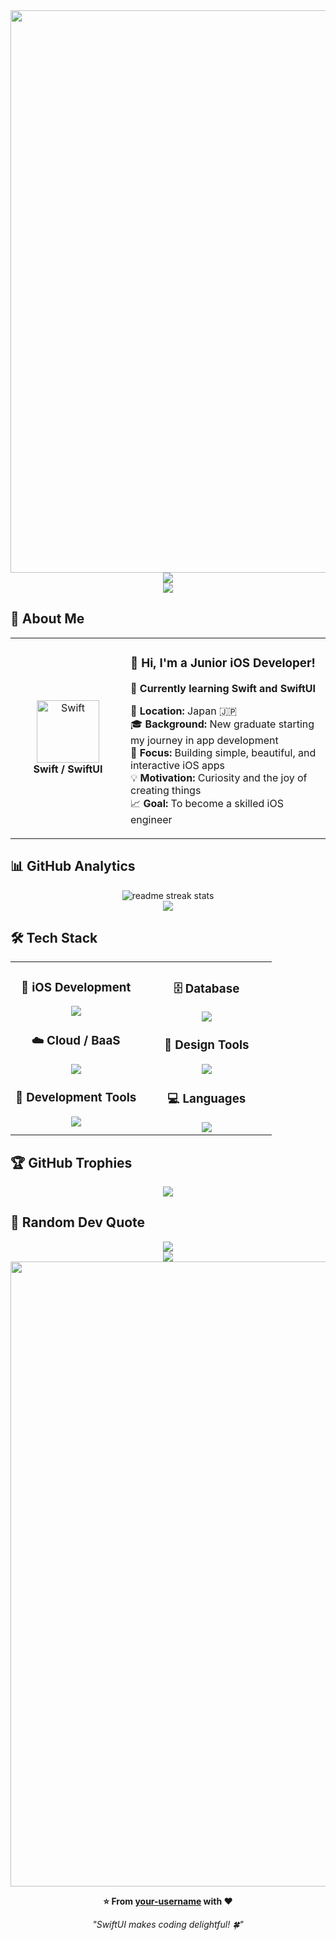 <div align="center">
  <img src="https://user-images.githubusercontent.com/74038190/212284100-561aa473-3905-4a80-b561-0d28506553ee.gif" width="900">
</div>

<div align="center">
  <img src="https://capsule-render.vercel.app/api?type=waving&color=gradient&customColorList=0,2,2,5,30&height=150&section=header&animation=twinkling" />
</div>

<div align="center">
  <img src="https://readme-typing-svg.herokuapp.com?font=Fira+Code&size=28&duration=2800&pause=2000&color=A9FEF7&center=true&vCenter=true&width=600&lines=Hello!+I'm+a+Junior+Engineer+👩‍💻;Learning+SwiftUI+Everyday+🍎;Building+iOS+Apps+with+Passion✨;Growing+One+Commit+at+a+Time+🌱" />
</div>

## 🌟 **About Me**

<div align="center">

<table>
<tr>
<td width="200" align="center">
<img src="https://skillicons.dev/icons?i=swift" width="100" height="100" alt="Swift" />
<br><strong>Swift / SwiftUI</strong>
</td>
<td width="400" align="left">

### 👋 **Hi, I'm a Junior iOS Developer!**
🍎 **Currently learning Swift and SwiftUI**

📍 **Location:** Japan 🇯🇵  
🎓 **Background:** New graduate starting my journey in app development  
🧠 **Focus:** Building simple, beautiful, and interactive iOS apps  
💡 **Motivation:** Curiosity and the joy of creating things  
📈 **Goal:** To become a skilled iOS engineer  

</td>
</tr>
</table>

</div>

## 📊 **GitHub Analytics**

<div align="center">
  <img src="https://github-readme-streak-stats.herokuapp.com/?user=your-username&theme=transparent&border_radius=10" alt="readme streak stats" />
</div>

<div align="center">
  <img src="https://github-readme-activity-graph.vercel.app/graph?username=your-username&custom_title=My%20GitHub%20Activity&bg_color=0d1117&color=58a6ff&line=58a6ff&point=58a6ff&area=true&hide_border=true" />
</div>

## 🛠️ **Tech Stack**

<table align="center">
<tr>
<td width="50%" align="center" valign="top">

### 📱  **iOS Development**
<img src="https://skillicons.dev/icons?i=swift,xcode" />

### ☁️  **Cloud / BaaS**
<img src="https://skillicons.dev/icons?i=firebase" />

### 🔧  **Development Tools**
<img src="https://skillicons.dev/icons?i=vscode,git,github,postman" />

</td>
<td width="50%" align="center" valign="top">

### 🗄️  **Database**
<img src="https://skillicons.dev/icons?i=sqlite" />

### 🎨  **Design Tools**
<img src="https://skillicons.dev/icons?i=figma" />

### 💻  **Languages**
<img src="https://skillicons.dev/icons?i=swift,html,css" />

</td>
</tr>
</table>

## 🏆 **GitHub Trophies**

<div align="center">
  <img src="https://github-profile-trophy.vercel.app/?username=your-username&theme=transparent&no-frame=true&margin-w=4&column=7&title=Commit" />
</div>

## 💬 **Random Dev Quote**

<div align="center">
  <img src="https://quotes-github-readme.vercel.app/api?type=horizontal&theme=transparent" />
</div>

<div align="center">
  <img src="https://capsule-render.vercel.app/api?type=waving&color=gradient&customColorList=0,2,2,5,30&height=120&section=footer&animation=twinkling" />
</div>

<div align="center">
  <img src="https://user-images.githubusercontent.com/74038190/212284115-f47cd8ff-2ffb-4b04-b5bf-4d1c14c0247f.gif" width="1000">
  
  **⭐ From [your-username](https://github.com/your-username) with ❤️**
  
  *"SwiftUI makes coding delightful! 🍀"*
</div>
